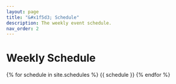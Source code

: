 ```yaml
---
layout: page
title: "&#x1f5d3; Schedule"
description: The weekly event schedule.
nav_order: 2
---
```


# **Weekly Schedule**

{% for schedule in site.schedules %}
{{ schedule }}
{% endfor %}
